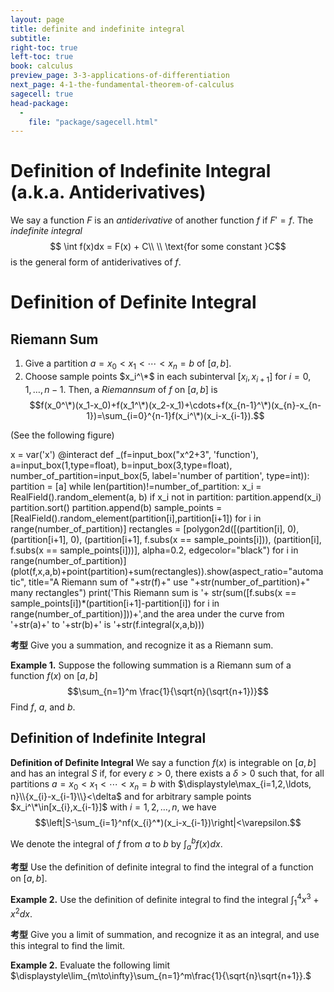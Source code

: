```yaml
---
layout: page
title: definite and indefinite integral
subtitle: 
right-toc: true
left-toc: true
book: calculus
preview_page: 3-3-applications-of-differentiation
next_page: 4-1-the-fundamental-theorem-of-calculus
sagecell: true
head-package:
  -
    file: "package/sagecell.html"
---
```


# Definition of Indefinite Integral (a.k.a. Antiderivatives)

We say a function $F$ is an *antiderivative* of another function $f$ if $F'=f$. The *indefinite integral*
$$ \int f(x)dx = F(x) + C\\ \\ \text{for some constant }C$$
is the general form of antiderivatives of $f$.

# Definition of Definite Integral

## Riemann Sum

1. Give a partition $a=x_0<x_1<\cdots<x_n=b$  of $[a,b]$.
2. Choose sample points $x_i^\*$ in each subinterval $[x_{i},x_{i+1}]$ for $i=0,1,\ldots, n-1$.
Then, a $Riemann sum$ of $f$ on $[a,b]$ is
$$f(x_0^\*)(x_1-x_0)+f(x_1^\*)(x_2-x_1)+\cdots+f(x_{n-1}^\*)(x_{n}-x_{n-1})=\sum_{i=0}^{n-1}f(x_i^\*)(x_i-x_{i-1}).$$

(See the following figure)
<div class='hide_code'>
x = var('x')
@interact
def _(f=input_box("x^2+3", 'function'), a=input_box(1,type=float), b=input_box(3,type=float), number_of_partition=input_box(5, label='number of partition', type=int)):
    partition = [a]
    while len(partition)!=number_of_partition:
        x_i = RealField().random_element(a, b)
        if x_i not in partition:
            partition.append(x_i)
    partition.sort()
    partition.append(b)
    sample_points = [RealField().random_element(partition[i],partition[i+1]) for i in range(number_of_partition)]
    rectangles = [polygon2d([(partition[i], 0), (partition[i+1], 0), (partition[i+1], f.subs(x == sample_points[i])), (partition[i], f.subs(x == sample_points[i]))], alpha=0.2, edgecolor="black") for i in range(number_of_partition)]
    (plot(f,x,a,b)+point(partition)+sum(rectangles)).show(aspect_ratio="automatic", title="A Riemann sum of "+str(f)+" use "+str(number_of_partition)+" many rectangles")
    print('This Riemann sum is '+ str(sum([f.subs(x == sample_points[i])*(partition[i+1]-partition[i]) for i in range(number_of_partition)]))+',and the area under the curve from '+str(a)+' to '+str(b)+' is '+str(f.integral(x,a,b)))
</div>

**考型** Give you a summation, and recognize it as a Riemann sum.

**Example 1.** Suppose the following summation is a Riemann sum of a function $f(x)$ on $[a,b]$
$$\sum_{n=1}^m \frac{1}{\sqrt{n}(\sqrt{n+1})}$$
Find $f$, $a$, and $b$.

## Definition of Indefinite Integral 

**Definition of Definite Integral** We say a function $f(x)$ is integrable on $[a,b]$ and has an integral $S$ if, for every $\varepsilon>0$, there exists a $\delta>0$ such that, for all partitions $a=x_0<x_1<\cdots<x_n=b$ with $\displaystyle\max_{i=1,2,\ldots, n}\\{x_{i}-x_{i-1}\\}<\delta$ and for arbitrary sample points $x_i^\*\in[x_{i},x_{i-1}]$ with $i=1,2,\ldots,n$, we have
$$\left|S-\sum_{i=1}^nf(x_{i}^*)(x_i-x_{i-1})\right|<\varepsilon.$$ 

We denote the integral of $f$ from $a$ to $b$ by $\int_{a}^b f(x)dx$.

**考型** Use the definition of definite integral to find the integral of a function on $[a,b]$.

**Example 2.** Use the definition of definite integral to find the integral $\displaystyle\int_1^4 x^3+x^2dx$.

**考型** Give you a limit of summation, and recognize it as an integral, and use this integral to find the limit.

**Example 2.** Evaluate the following limit $\displaystyle\lim_{m\to\infty}\sum_{n=1}^m\frac{1}{\sqrt{n}\sqrt{n+1}}.$